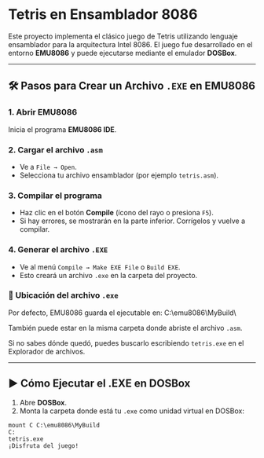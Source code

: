 # Tetris en Ensamblador 8086

Este proyecto implementa el clásico juego de Tetris utilizando lenguaje ensamblador para la arquitectura Intel 8086. El juego fue desarrollado en el entorno **EMU8086** y puede ejecutarse mediante el emulador **DOSBox**.

---

## 🛠️ Pasos para Crear un Archivo `.EXE` en EMU8086

### 1. Abrir EMU8086
Inicia el programa **EMU8086 IDE**.

### 2. Cargar el archivo `.asm`
- Ve a `File → Open`.
- Selecciona tu archivo ensamblador (por ejemplo `tetris.asm`).

### 3. Compilar el programa
- Haz clic en el botón **Compile** (ícono del rayo o presiona `F5`).
- Si hay errores, se mostrarán en la parte inferior. Corrígelos y vuelve a compilar.

### 4. Generar el archivo `.EXE`
- Ve al menú `Compile → Make EXE File` o `Build EXE`.
- Esto creará un archivo `.exe` en la carpeta del proyecto.

### 📁 Ubicación del archivo `.exe`
Por defecto, EMU8086 guarda el ejecutable en:
C:\emu8086\MyBuild\


También puede estar en la misma carpeta donde abriste el archivo `.asm`.

Si no sabes dónde quedó, puedes buscarlo escribiendo `tetris.exe` en el Explorador de archivos.

---

## ▶️ Cómo Ejecutar el .EXE en DOSBox

1. Abre **DOSBox**.
2. Monta la carpeta donde está tu `.exe` como unidad virtual en DOSBox:

```dos
mount C C:\emu8086\MyBuild
C:
tetris.exe
¡Disfruta del juego!
